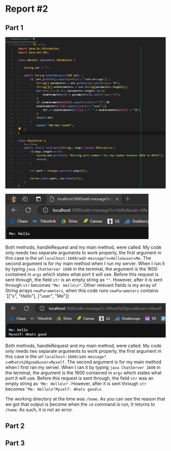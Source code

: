 # Report #2
## Part 1
   
![Image](code1.png)


![Image](ss1.png) 

Both methods, handleRequest and my main method, were called. My code only needs two separate arguments to work properly, the first argument in this case is the url `localhost:1600/add-message?s=Hello&user=Me`. The second argument is for my main method when I run my server. When I run it by typing `java ChatServer 1600` in the terminal, the argument is the 1600 contained in `args` which states what port it will use. Before this request is sent through, the field `str` is an empty string as `""`. However, after it is sent through `str` becomes `"Me: Hello\n"`. Other relevant fields is my array of String arrays `newParameters`, when this code runs `newParameters` contains `[["s", "Hello"], ["user", "Me"]]

![Image](ss2.png)

Both methods, handleRequest and my main method, were called. My code only needs two separate arguments to work properly, the first argument in this case is the url `localhost:1600/add-message?s=Whats%20good&user=Myself`. The second argument is for my main method when I first ran my server. When I ran it by typing `java ChatServer 1600` in the terminal, the argument is the 1600 contained in `args` which states what port it will use. Before this request is sent through, the field `str` was an empty string as `"Me: Hello\n"`. However, after it is sent through `str` becomes `"Me: Hello\n"Myself: Whats good\n`.





The working directory at the time was `/home`. As you can see the reason that we got that output is become when the `cd` command is run, it returns to `/home`. As such, it is not an error.
## Part 2


## Part 3
